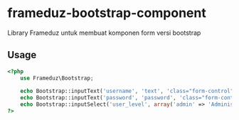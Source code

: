 # frameduz-bootstrap-component

Library Frameduz untuk membuat komponen form versi bootstrap

## Usage
```php
<?php
    use Frameduz\Bootstrap;
    
    echo Bootstrap::inputText('username', 'text', 'class="form-control"', 'placehoder="Username"');
    echo Bootstrap::inputText('password', 'password', 'class="form-control"', 'placehoder="Password"');
    echo Bootstrap::inputSelect('user_level', array('admin' => 'Administrator', 'user' => 'User'), 'user', 'class="form-control"');
?>
```

